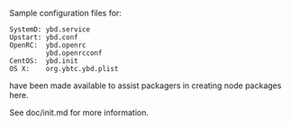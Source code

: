 Sample configuration files for:
```
SystemD: ybd.service
Upstart: ybd.conf
OpenRC:  ybd.openrc
         ybd.openrcconf
CentOS:  ybd.init
OS X:    org.ybtc.ybd.plist
```
have been made available to assist packagers in creating node packages here.

See doc/init.md for more information.
